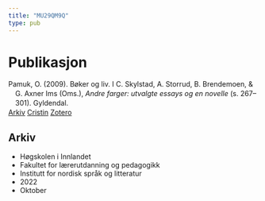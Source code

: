 ```yaml
---
title: "MU29QM9Q"
type: pub
---
```

<h1>Publikasjon</h1>
<article id="csl-bib-container-MU29QM9Q" class="csl-bib-container">
  <div class="csl-bib-body" style="line-height: 1.35; padding-left: 1em; text-indent:-1em;">
  <div class="csl-entry">Pamuk, O. (2009). B&#xF8;ker og liv. I C. Skylstad, A. Storrud, B. Brendemoen, &amp; G. Axner Ims (Oms.), <i>Andre farger: utvalgte essays og en novelle</i> (s. 267&#x2013;301). Gyldendal.</div>
</div>
  <div class="csl-bib-buttons">
    <a href="#taxonomy-article-MU29QM9Q" class="csl-bib-button">Arkiv</a>
    <a href="https://app.cristin.no/results/show.jsf?id=2066257" alt="Cristin URL" class="csl-bib-button">Cristin</a>
    <a href="http://zotero.org/groups/5402882/items/MU29QM9Q" alt="Zotero URL" class="csl-bib-button">Zotero</a>
  </div>
  <div id="csl-bib-meta-container-MU29QM9Q"></div>
</article>
<div id="csl-bib-meta-MU29QM9Q" class="csl-bib-meta">
  <article id="taxonomy-article-MU29QM9Q" class="taxonomy-article">
    <h1>Arkiv</h1>
    <ul>
      <li>Høgskolen i Innlandet</li>
      <li>Fakultet for lærerutdanning og pedagogikk</li>
      <li>Institutt for nordisk språk og litteratur</li>
      <li>2022</li>
      <li>Oktober</li>
    </ul>
  </article>
</div>
